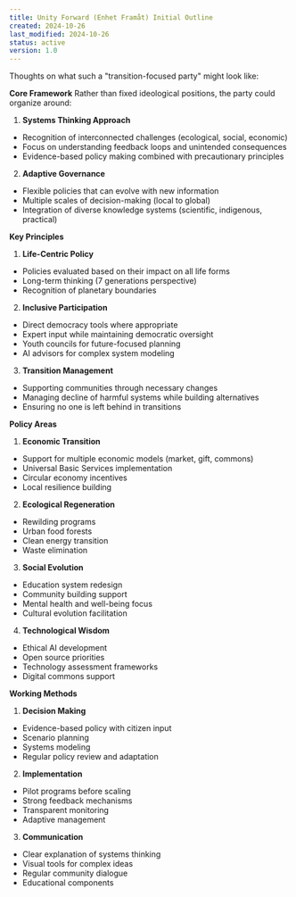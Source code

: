 ```yaml
---
title: Unity Forward (Enhet Framåt) Initial Outline
created: 2024-10-26
last_modified: 2024-10-26
status: active
version: 1.0
---
```


Thoughts on what such a "transition-focused party" might look like:

**Core Framework**
Rather than fixed ideological positions, the party could organize around:

1. **Systems Thinking Approach**
- Recognition of interconnected challenges (ecological, social, economic)
- Focus on understanding feedback loops and unintended consequences
- Evidence-based policy making combined with precautionary principles

2. **Adaptive Governance**
- Flexible policies that can evolve with new information
- Multiple scales of decision-making (local to global)
- Integration of diverse knowledge systems (scientific, indigenous, practical)

**Key Principles**

1. **Life-Centric Policy**
- Policies evaluated based on their impact on all life forms
- Long-term thinking (7 generations perspective)
- Recognition of planetary boundaries

2. **Inclusive Participation**
- Direct democracy tools where appropriate
- Expert input while maintaining democratic oversight
- Youth councils for future-focused planning
- AI advisors for complex system modeling

3. **Transition Management**
- Supporting communities through necessary changes
- Managing decline of harmful systems while building alternatives
- Ensuring no one is left behind in transitions

**Policy Areas**

1. **Economic Transition**
- Support for multiple economic models (market, gift, commons)
- Universal Basic Services implementation
- Circular economy incentives
- Local resilience building

2. **Ecological Regeneration**
- Rewilding programs
- Urban food forests
- Clean energy transition
- Waste elimination

3. **Social Evolution**
- Education system redesign
- Community building support
- Mental health and well-being focus
- Cultural evolution facilitation

4. **Technological Wisdom**
- Ethical AI development
- Open source priorities
- Technology assessment frameworks
- Digital commons support

**Working Methods**

1. **Decision Making**
- Evidence-based policy with citizen input
- Scenario planning
- Systems modeling
- Regular policy review and adaptation

2. **Implementation**
- Pilot programs before scaling
- Strong feedback mechanisms
- Transparent monitoring
- Adaptive management

3. **Communication**
- Clear explanation of systems thinking
- Visual tools for complex ideas
- Regular community dialogue
- Educational components

